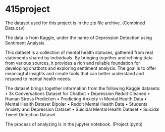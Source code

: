 # 415project

The dataset used for this project is in the zip file archive. (Combined Data.csv)

The data is from Kaggle, under the name of Depression Detection using Sentiment Analysis.
  
This dataset is a collection of mental health statuses, gathered from real statements shared by individuals. By bringing together and refining data from various sources, it provides a rich and reliable foundation for developing chatbots and exploring sentiment analysis. The goal is to offer meaningful insights and create tools that can better understand and respond to mental health needs.

The dataset brings together information from the following Kaggle datasets:
• 3k Conversations Dataset for Chatbot
• Depression Reddit Cleaned
• Human Stress Prediction
• Predicting Anxiety in Mental Health Data
• Mental Health Dataset Bipolar
• Reddit Mental Health Data
• Students Anxiety and Depression Dataset
• Suicidal Mental Health Dataset
• Suicidal Tweet Detection Dataset


The process of analyzing is in the jupyter notebook. (Project.ipynb)
